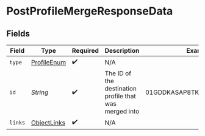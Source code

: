 # PostProfileMergeResponseData


## Fields

| Field                                                  | Type                                                   | Required                                               | Description                                            | Example                                                |
| ------------------------------------------------------ | ------------------------------------------------------ | ------------------------------------------------------ | ------------------------------------------------------ | ------------------------------------------------------ |
| `type`                                                 | [ProfileEnum](../../models/components/ProfileEnum.md)  | :heavy_check_mark:                                     | N/A                                                    |                                                        |
| `id`                                                   | *String*                                               | :heavy_check_mark:                                     | The ID of the destination profile that was merged into | 01GDDKASAP8TKDDA2GRZDSVP4H                             |
| `links`                                                | [ObjectLinks](../../models/components/ObjectLinks.md)  | :heavy_check_mark:                                     | N/A                                                    |                                                        |